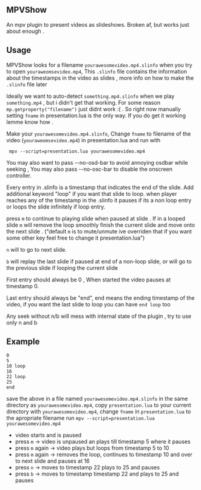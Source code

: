 ## MPVShow
An mpv plugin to present videos as slideshows.
Broken af, but works just about enough .

## Usage
MPVShow looks for a filename `yourawesomevideo.mp4.slinfo`
when you try to open `youraweomsevideo.mp4`, This
`.slinfo` file contains the information about the 
timestamps in the video as slides , more info on how to make
the `.slinfo` file later

Ideally we want to auto-detect
`something.mp4.slinfo` when we play `something.mp4`
, but i didn't get that working.
For some reason `mp.getproperty("filename")` just
didnt work :( . So right now manually setting 
`fname` in presentation.lua is the only way. If you do get it working
lemme know how .

Make your `yourawesomevideo.mp4.slinfo`, Change `fname` to filename of
the video (`youraweomsevideo.mp4`) in  presentation.lua
and run with
```
 mpv --script=presentation.lua yourawesomevideo.mp4
```

You may also want to pass --no-osd-bar to avoid annoying
osdbar while seeking , You may also pass --no-osc-bar
to disable the onscreen controller.

Every entry in .slinfo is a timestamp that indicates
the end of the slide. Add additional keyword "loop"
if you want that slide to loop.
when player reaches any of the timestamp in the .slinfo
it pauses if its a non loop entry or loops the slide
infinitely if loop entry.

press `m` to continue to playing slide when paused
at slide . If in a looped slide `m` will remove the loop
smoothly finish the current slide and move onto the next slide
.
("default `m` is to mute/unmute ive overriden that
if you want some other key feel free to change it 
presentation.lua")

`n` will to go to next slide. 

`b` will replay the last slide  if paused at end of a non-loop slide,
or will go to the previous slide if looping the current slide

First entry should always be 0 , 
When started the video pauses at timestamp 0.

Last entry should always be "end",
end means the ending timestamp of the video,
if you want the last slide to loop you can
have `end loop` too

Any seek without n/b will mess with internal
state of the plugin , try to use only n and b

## Example

```
0 
5 
10 loop
16 
22 loop
25
end
```
save the above in a file named `yourawesomevideo.mp4.slinfo` in the same directory as `yourawesomevideo.mp4`, copy `presentation.lua` to your
current directory with `yourawesomevideo.mp4`,
change `fname` in `presentation.lua` to the apropriate filename
run
`mpv --script=presentation.lua yourawesomevideo.mp4`
* video starts and is paused
* press `m`       -> video is unpaused an plays till timestamp 5 where it pauses
* press `m` again -> video plays but loops from timestamp 5 to 10
* press `m` again -> removes the loop, continues to timestamp 10 and over to next slide and pauses at 16
* press `n` -> moves to timestamp 22 plays to 25 and pauses
* press `b` -> moves to timestamp timestamp 22 and plays to 25 and pauses
